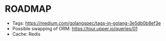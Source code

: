 # ROADMAP

- Tags: https://medium.com/golangspec/tags-in-golang-3e5db0b8ef3e
- Possible swapping of ORM: https://tour.upper.io/queries/01
- Cache: Redis